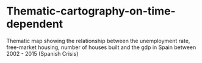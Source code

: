 # Thematic-cartography-on-time-dependent
Thematic map showing the relationship between the unemployment rate, free-market housing, number of houses built and the gdp in Spain between 2002 - 2015 (Spanish Crisis)
